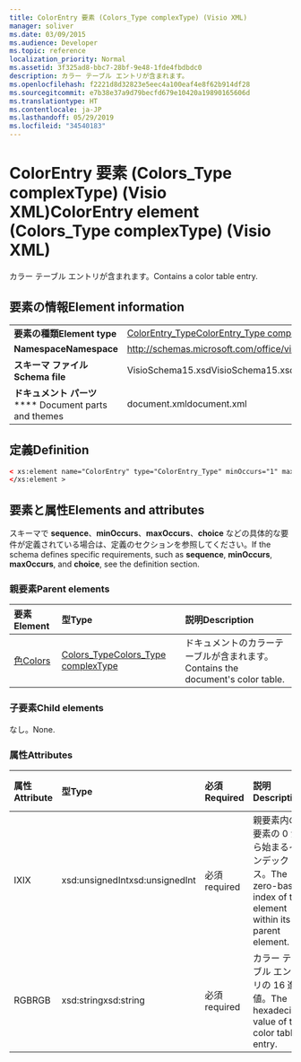 ```yaml
---
title: ColorEntry 要素 (Colors_Type complexType) (Visio XML)
manager: soliver
ms.date: 03/09/2015
ms.audience: Developer
ms.topic: reference
localization_priority: Normal
ms.assetid: 3f325ad8-bbc7-28bf-9e48-1fde4fbdbdc0
description: カラー テーブル エントリが含まれます。
ms.openlocfilehash: f2221d8d32823e5eec4a100eaf4e8f62b914df28
ms.sourcegitcommit: e7b38e37a9d79becfd679e10420a19890165606d
ms.translationtype: HT
ms.contentlocale: ja-JP
ms.lasthandoff: 05/29/2019
ms.locfileid: "34540183"
---
```

# <a name="colorentry-element-colors_type-complextype-visio-xml"></a><span data-ttu-id="3547a-103">ColorEntry 要素 (Colors_Type complexType) (Visio XML)</span><span class="sxs-lookup"><span data-stu-id="3547a-103">ColorEntry element (Colors_Type complexType) (Visio XML)</span></span>

<span data-ttu-id="3547a-104">カラー テーブル エントリが含まれます。</span><span class="sxs-lookup"><span data-stu-id="3547a-104">Contains a color table entry.</span></span>
  
## <a name="element-information"></a><span data-ttu-id="3547a-105">要素の情報</span><span class="sxs-lookup"><span data-stu-id="3547a-105">Element information</span></span>

|||
|:-----|:-----|
|<span data-ttu-id="3547a-106">**要素の種類**</span><span class="sxs-lookup"><span data-stu-id="3547a-106">**Element type**</span></span> <br/> |[<span data-ttu-id="3547a-107">ColorEntry_Type</span><span class="sxs-lookup"><span data-stu-id="3547a-107">ColorEntry_Type complexType</span></span>](colorentry_type-complextypevisio-xml.md) <br/> |
|<span data-ttu-id="3547a-108">**Namespace**</span><span class="sxs-lookup"><span data-stu-id="3547a-108">**Namespace**</span></span> <br/> |http://schemas.microsoft.com/office/visio/2012/main  <br/> |
|<span data-ttu-id="3547a-109">**スキーマ ファイル**</span><span class="sxs-lookup"><span data-stu-id="3547a-109">**Schema file**</span></span> <br/> |<span data-ttu-id="3547a-110">VisioSchema15.xsd</span><span class="sxs-lookup"><span data-stu-id="3547a-110">VisioSchema15.xsd</span></span>  <br/> |
|<span data-ttu-id="3547a-111">**ドキュメント パーツ**</span><span class="sxs-lookup"><span data-stu-id="3547a-111">\*\*\*\* Document parts and themes</span></span> <br/> |<span data-ttu-id="3547a-112">document.xml</span><span class="sxs-lookup"><span data-stu-id="3547a-112">document.xml</span></span>  <br/> |
   
## <a name="definition"></a><span data-ttu-id="3547a-113">定義</span><span class="sxs-lookup"><span data-stu-id="3547a-113">Definition</span></span>

```XML
< xs:element name="ColorEntry" type="ColorEntry_Type" minOccurs="1" maxOccurs="unbounded" >
</xs:element >
```

## <a name="elements-and-attributes"></a><span data-ttu-id="3547a-114">要素と属性</span><span class="sxs-lookup"><span data-stu-id="3547a-114">Elements and attributes</span></span>

<span data-ttu-id="3547a-115">スキーマで **sequence**、**minOccurs**、**maxOccurs**、**choice** などの具体的な要件が定義されている場合は、定義のセクションを参照してください。</span><span class="sxs-lookup"><span data-stu-id="3547a-115">If the schema defines specific requirements, such as **sequence**, **minOccurs**,
    **maxOccurs**, and
    **choice**, see the definition section.</span></span> 
  
### <a name="parent-elements"></a><span data-ttu-id="3547a-116">親要素</span><span class="sxs-lookup"><span data-stu-id="3547a-116">Parent elements</span></span>

|<span data-ttu-id="3547a-117">**要素**</span><span class="sxs-lookup"><span data-stu-id="3547a-117">**Element**</span></span>|<span data-ttu-id="3547a-118">**型**</span><span class="sxs-lookup"><span data-stu-id="3547a-118">**Type**</span></span>|<span data-ttu-id="3547a-119">**説明**</span><span class="sxs-lookup"><span data-stu-id="3547a-119">**Description**</span></span>|
|:-----|:-----|:-----|
|[<span data-ttu-id="3547a-120">色</span><span class="sxs-lookup"><span data-stu-id="3547a-120">Colors</span></span>](colors-element-visiodocument_type-complextypevisio-xml.md) <br/> |[<span data-ttu-id="3547a-121">Colors_Type</span><span class="sxs-lookup"><span data-stu-id="3547a-121">Colors_Type complexType</span></span>](colors_type-complextypevisio-xml.md) <br/> |<span data-ttu-id="3547a-122">ドキュメントのカラーテーブルが含まれます。</span><span class="sxs-lookup"><span data-stu-id="3547a-122">Contains the document's color table.</span></span>  <br/> |
   
### <a name="child-elements"></a><span data-ttu-id="3547a-123">子要素</span><span class="sxs-lookup"><span data-stu-id="3547a-123">Child elements</span></span>

<span data-ttu-id="3547a-124">なし。</span><span class="sxs-lookup"><span data-stu-id="3547a-124">None.</span></span>
  
### <a name="attributes"></a><span data-ttu-id="3547a-125">属性</span><span class="sxs-lookup"><span data-stu-id="3547a-125">Attributes</span></span>

|<span data-ttu-id="3547a-126">**属性**</span><span class="sxs-lookup"><span data-stu-id="3547a-126">**Attribute**</span></span>|<span data-ttu-id="3547a-127">**型**</span><span class="sxs-lookup"><span data-stu-id="3547a-127">**Type**</span></span>|<span data-ttu-id="3547a-128">**必須**</span><span class="sxs-lookup"><span data-stu-id="3547a-128">**Required**</span></span>|<span data-ttu-id="3547a-129">**説明**</span><span class="sxs-lookup"><span data-stu-id="3547a-129">**Description**</span></span>|<span data-ttu-id="3547a-130">**可能な値**</span><span class="sxs-lookup"><span data-stu-id="3547a-130">**Possible values**</span></span>|
|:-----|:-----|:-----|:-----|:-----|
|<span data-ttu-id="3547a-131">IX</span><span class="sxs-lookup"><span data-stu-id="3547a-131">IX</span></span>  <br/> |<span data-ttu-id="3547a-132">xsd:unsignedInt</span><span class="sxs-lookup"><span data-stu-id="3547a-132">xsd:unsignedInt</span></span>  <br/> |<span data-ttu-id="3547a-133">必須</span><span class="sxs-lookup"><span data-stu-id="3547a-133">required</span></span>  <br/> |<span data-ttu-id="3547a-134">親要素内の要素の 0 から始まるインデックス。</span><span class="sxs-lookup"><span data-stu-id="3547a-134">The zero-based index of the element within its parent element.</span></span>  <br/> |<span data-ttu-id="3547a-135">xsd:unsignedInt 型の値。</span><span class="sxs-lookup"><span data-stu-id="3547a-135">Values of the xsd:unsignedInt type.</span></span>  <br/> |
|<span data-ttu-id="3547a-136">RGB</span><span class="sxs-lookup"><span data-stu-id="3547a-136">RGB</span></span>  <br/> |<span data-ttu-id="3547a-137">xsd:string</span><span class="sxs-lookup"><span data-stu-id="3547a-137">xsd:string</span></span>  <br/> |<span data-ttu-id="3547a-138">必須</span><span class="sxs-lookup"><span data-stu-id="3547a-138">required</span></span>  <br/> |<span data-ttu-id="3547a-139">カラー テーブル エントリの 16 進値。</span><span class="sxs-lookup"><span data-stu-id="3547a-139">The hexadecimal value of the color table entry.</span></span>  <br/> |<span data-ttu-id="3547a-140">xsd:string 型の値。</span><span class="sxs-lookup"><span data-stu-id="3547a-140">Values of the xsd:string type.</span></span>  <br/> |
   

